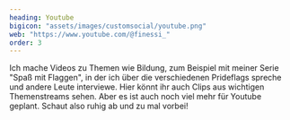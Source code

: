 ```yaml
---
heading: Youtube
bigicon: "assets/images/customsocial/youtube.png"
web: "https://www.youtube.com/@finessi_"
order: 3
---
```

Ich mache Videos zu Themen wie Bildung, zum Beispiel mit meiner Serie "Spaß mit Flaggen", in der ich über die verschiedenen Prideflags  spreche und andere Leute interviewe. Hier könnt ihr auch Clips aus wichtigen Themenstreams sehen.
Aber es ist auch noch viel mehr für Youtube geplant.
Schaut also ruhig ab und zu mal vorbei!

